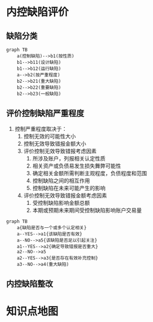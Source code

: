 # 内控缺陷评价

## 缺陷分类

```mermaid
graph TB
	a(控制缺陷)-->b1(按性质)
	b1-->b11(设计缺陷)
	b1-->b12(运行缺陷)
	a-->b2(按严重程度)
	b2-->b21(重大缺陷)
	b2-->b22(重要缺陷)
	b2-->b23(一般缺陷)
```

## 评价控制缺陷严重程度

1. 控制严重程度取决于：
   1. 控制无效的可能性大小
   2. 控制无效导致错报金额大小
   3. 评价控制无效导致错报考虑因素
      1. 所涉及账户，列报相关认定性质
      2. 相关资产或负债易发生损失舞弊可能性
      3. 确定相关金额所需判断主观程度，负债程度和范围
      4. 控制缺陷之间的相互作用
      5. 控制缺陷在未来可能产生的影响
   4. 评价控制无效导致错报金额考虑因素
      1. 受控制缺陷影响金额总额
      2. 本期或预期未来期间受控制缺陷影响账户交易量

```mermaid
graph TB
	a{缺陷是否与一个或多个认定相关}
	a--YES-->a1{该缺陷是否有效}
	a--NO-->a5{该缺陷是否足以引起关注}
	a1--YES-->a2{确定导致错报是否重大}
	a2--NO-->a5
	a2--YES-->a3{是否存在有效补充控制}
	a3--NO-->a4(重大缺陷)
```

## 内控缺陷整改

# 知识点地图

